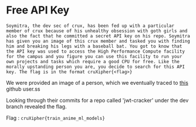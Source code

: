 # Free API Key

```
Soymitra, the dev sec of crux, has been fed up with a particular member of crux because of his unhealthy obsession with goth girls and also the fact that he committed a secret API key on his repo. Soymitra has given you an image of this crux member and tasked you with finding him and breaking his legs with a baseball bat. You got to know that the API key was used to access the High Performance Compute facility for the campus and you figure you can use this facility to run your own projects and tasks which require a good CPU for free. Like the morally upstanding person you are, you decide to search for this API key. The flag is in the format cruXipher{<flag>}
```

We were provided an image of a person, which we eventually traced to [this](https://github.com/TheComputerM/) github user.ss

Looking through their commits for a repo called 'jwt-cracker' under the dev branch revealed the flag.

Flag : `cruXipher{train_anime_ml_models}`